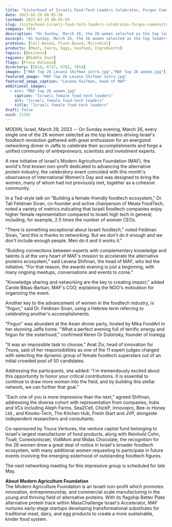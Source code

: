 ```yaml
---
title: "Sisterhood of Israeli Food-Tech Leaders Celebrates, Forges Community"
date: 2023-03-29 08:05:59
lastmod: 2023-03-29 08:05:59
slug: /sisterhood-israeli-food-tech-leaders-celebrates-forges-community
company: 7654
description: "On Sunday, March 26, the 26 women selected as the top leaders driving Israel’s food-tech revolution gathered to celebrate their accomplishments and forge a unified community of entrepreneurs, scientists, and investment experts."
excerpt: "On Sunday, March 26, the 26 women selected as the top leaders driving Israel’s food-tech revolution gathered to celebrate their accomplishments and forge a unified community of entrepreneurs, scientists, and investment experts."
proteins: [Cell-Based, Plant-Based, Microbial]
products: [Meat, Dairy, Eggs, Seafood, Ingredients]
topics: [Business]
regions: [Middle East]
flags: [Press Release]
directory: [5816, 6737, 6782, 7654]
images: ["MAF Top 26 Levana Shifman intro.jpg","MAF top 26 women.jpg"]
featured_image: "MAF Top 26 Levana Shifman intro.jpg"
featured_image_caption: "Levana Shifman, head of MAF"
additional_images:
  - src: "MAF top 26 women.jpg"
    caption: "Israeli female food-tech leaders"
    alt: "Israeli female food-tech leaders"
    title: "Israeli female food-tech leaders"
draft: false
uuid: 11281
---
```

MODIIN, Israel, March 29, 2023 -- On Sunday evening, March 26, every
single one of the 26 women selected as the top leaders driving Israel's
foodtech revolution gathered with great enthusiasm for an energized
networking dinner in Jaffa to celebrate their accomplishments and forge
a unified community of entrepreneurs, scientists and investment experts.

A new initiative of Israel's Modern Agriculture Foundation (MAF), the
world's first known non-profit dedicated to advancing the alternative
protein industry, the celebratory event coincided with this month's
observance of International Women's Day and was designed to bring the
women, many of whom had not previously met, together as a cohesive
community.

In a Ted-style talk on "Building a female-friendly foodtech ecosystem,"
Dr. Tali Feldman Sivan, co-founder and active chairperson of Meala
FoodTech, noted a variety of metrics indicating that Israeli foodtech
companies enjoy higher female representation compared to Israeli high
tech in general, including, for example, 2.5 times the number of women
CEOs.

"There is something exceptional about Israeli foodtech," noted Feldman
Sivan, "and this is thanks to networking. But we don't do it enough and
we don't include enough people. Men do it and it works it."

"Building connections between experts with complementary knowledge and
talents is at the very heart of MAF's mission to accelerate the
alternative proteins ecosystem," said Levana Shifman, the head of MAF,
who led the initiative. "For that reason, the awards evening is just a
beginning, with many ongoing meetups, conversations and events to come."

"Knowledge sharing and networking are the key to creating impact," added
Carole Bibas-Barkan, MAF's COO, explaining the NGO's motivation for
organizing the event.

Another key to the advancement of women in the foodtech industry, is
"firgun," said Dr. Feldman Sivan, using a Hebrew term referring to
celebrating another's accomplishments.

"Firgun" was abundant at the Asian dinner party, hosted by Mika FoodArt
in her stunning Jaffa home. "What a perfect evening full of terrific
energy and firgun for the sisterhood," confirmed Keren Or Dubinsky,
founder of Instegg.

"It was an impossible task to choose," Anat Ziv, head of innovation for
Tnuva, said of her responsibilities as one of the 11 expert judges
charged with selecting the dynamic group of female foodtech superstars
out of an initial crowded pool of 50 candidates.

Addressing the participants, she added: "I'm tremendously excited about
this opportunity to honor your critical contributions. It is essential
to continue to draw more women into the field, and by building this
stellar network, we can further that goal."

"Each one of you is more impressive than the next," agreed Shifman,
addressing the diverse cohort with representation from companies, hubs
and VCs including Aleph Farms, Sea2Cell, ChickP, Innovopro, Bee-io Honey
Ltd., and Kinoko-Tech, The Kitchen Hub, Fresh Start and JVP, alongside
independent researchers and consultants.

Co-sponsored by Tnuva Ventures, the venture capital fund belonging to
Israel's largest manufacturer of food products, along with Reinhold
Cohn, Tivall, ConexionIsrael, VidiMoni and Midas Chocolate, the
recognition for the 26 women drew a great deal of notice in Israel's
broader foodtech ecosystem, with many additional women requesting to
participate in future events involving the emerging sisterhood of
outstanding foodtech figures.

The next networking meeting for this impressive group is scheduled for
late May.

**About Modern Agriculture Foundation**\
The Modern Agriculture Foundation is an Israeli non-profit which
promotes innovation, entrepreneurship, and commercial scale
manufacturing in the young and thriving field of alternative proteins.
With its flagship Better Plate alternative protein track within
MassChallenge Israel's Accelerator, MAF nurtures early-stage startups
developing transformational substitutes for traditional meat, dairy, and
egg products to create a more sustainable, kinder food system.
